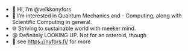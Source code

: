 - :man: Hi, I’m @veikkonyfors
- :heartbeat: I’m interested in Quantum Mechanics and - Computing, along with Scientific Computing in general.
- :globe_with_meridians: Striving to sustainable world with meeker mind.
- :cold_sweat: Definitely LOOKING UP. Not for an asteroid, though
- :eyes: see https://nyfors.fi/ for more

<!---
veikkonyfors/veikkonyfors is a ✨ special ✨ repository because its `README.md` (this file) appears on your GitHub profile.
You can click the Preview link to take a look at your changes.
--->
